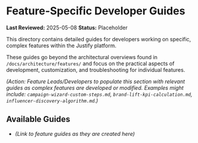 # Feature-Specific Developer Guides

**Last Reviewed:** 2025-05-08
**Status:** Placeholder

This directory contains detailed guides for developers working on specific, complex features within the Justify platform.

These guides go beyond the architectural overviews found in `/docs/architecture/features/` and focus on the practical aspects of development, customization, and troubleshooting for individual features.

_(Action: Feature Leads/Developers to populate this section with relevant guides as complex features are developed or modified. Examples might include: `campaign-wizard-custom-steps.md`, `brand-lift-kpi-calculation.md`, `influencer-discovery-algorithm.md`.)_

## Available Guides

- _(Link to feature guides as they are created here)_
